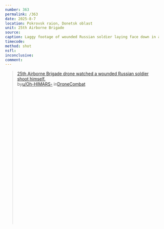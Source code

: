 ```yaml
---
number: 363
permalink: /363
date: 2025-8-7
location: Pokrovsk raion, Donetsk oblast
unit: 25th Airborne Brigade
source: 
caption: Laggy footage of wounded Russian soldier laying face down in a field. The camera zooms in as he rolls onto his side and shoots himself in the head
timecode: 
method: shot
nsfl: 
inconclusive: 
comment: 
---
```

<blockquote class="reddit-embed-bq" style="height:500px" data-embed-height="533"><a href="https://www.reddit.com/r/DroneCombat/comments/1mkn2cl/25th_airborne_brigade_drone_watched_a_wounded/">25th Airborne Brigade drone watched a wounded Russian soldier shoot himself.</a><br> by<a href="https://www.reddit.com/user/Oh-HIMARS-/">u/Oh-HIMARS-</a> in<a href="https://www.reddit.com/r/DroneCombat/">DroneCombat</a></blockquote><script async="" src="https://embed.reddit.com/widgets.js" charset="UTF-8"></script>